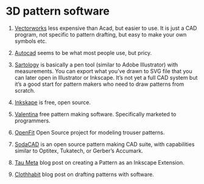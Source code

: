 # 3D pattern software

1. [Vectorworks](http://www.vectorworks.net/) less expensive than Acad, but easier to use. It is just a CAD program, not specific to pattern drafting, but easy to make your own symbols etc.

2. [Autocad](http://www.autodesk.com/products/autocad/overview) seems to be what most people use, but pricy.

3. [Sartology](http://www.sartology.com/demo/) is basically a pen tool (similar to Adobe Illustrator) with measurements. You can export what you’ve drawn to SVG file that you can later open in Illustrator or Inkscape. It’s not yet a full CAD system but it’s a good start for pattern makers who need to draw patterns from scratch.

4. [Inkskape](https://inkscape.org/en/) is free, open source.

5. [Valentina](http://libregraphicsworld.org/blog/entry/free-pattern-making-software-valentina-0-3-released) free pattern making software. Specifically marketed to programmers.

6. [OpenFit](http://mariobehling.de/tags/openfit) Open Source project for modeling trouser patterns.

7. [SodaCAD](http://www.sodacad.org/) is an open source pattern making CAD suite, with capabilities similar to Optitex, Tukatech, or Gerber’s Accumark.

8. [Tau Meta](http://www.taumeta.org/) blog post on creating a Pattern as an Inkscape Extension.

9. [Clothhabit](http://clothhabit.com/pattern-drafting-software/) blog post on drafting patterns with software. 